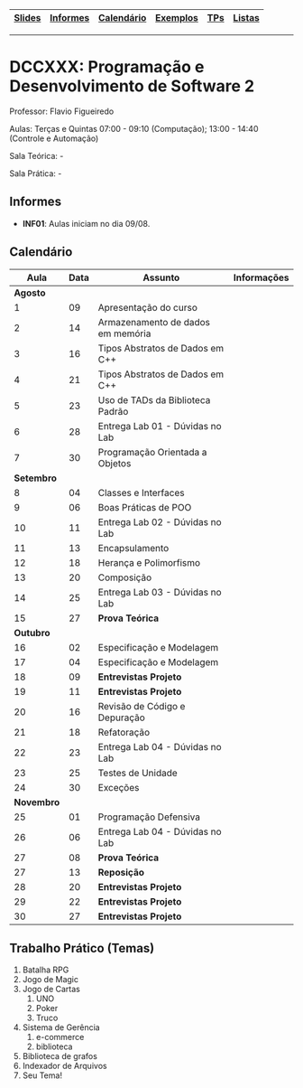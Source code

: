 | [Slides] | [Informes] | [Calendário] | [Exemplos] | [TPs] | [Listas] |
|----------|------------|--------------|------------|-------|----------|
- - -

# DCCXXX: Programação e Desenvolvimento de Software 2

Professor: Flavio Figueiredo

Aulas: Terças e Quintas 07:00 - 09:10 (Computação); 13:00 - 14:40 (Controle e Automação)

Sala Teórica: -

Sala Prática: -

## Informes

* **INF01**: Aulas iniciam no dia 09/08.

## Calendário

| Aula | Data  | **Assunto**                           | Informações  |
|------|----|------------------------------------------|--------------|
| **Agosto**                                                          |
| 1    | 09 | Apresentação do curso                    |              |
| 2    | 14 | Armazenamento de dados em memória        |              |
| 3    | 16 | Tipos Abstratos de Dados em C++          |              |
| 4    | 21 | Tipos Abstratos de Dados em C++          |              |
| 5    | 23 | Uso de TADs da Biblioteca Padrão         |              |
| 6    | 28 | Entrega Lab 01 - Dúvidas no Lab          |              |
| 7    | 30 | Programação Orientada a Objetos          |              |
| **Setembro**                                                        |
| 8    | 04 | Classes e Interfaces                     |              |
| 9    | 06 | Boas Práticas de POO                     |              |
| 10   | 11 | Entrega Lab 02 - Dúvidas no Lab          |              |
| 11   | 13 | Encapsulamento                           |              |
| 12   | 18 | Herança e Polimorfismo                   |              |
| 13   | 20 | Composição                               |              |
| 14   | 25 | Entrega Lab 03 - Dúvidas no Lab          |              |
| 15   | 27 | **Prova Teórica**                        |              |
| **Outubro**                                                         |
| 16   | 02 | Especificação e Modelagem                |              |
| 17   | 04 | Especificação e Modelagem                |              |
| 18   | 09 | **Entrevistas Projeto**                  |              |
| 19   | 11 | **Entrevistas Projeto**                  |              |
| 20   | 16 | Revisão de Código e Depuração            |              |
| 21   | 18 | Refatoração                              |              |
| 22   | 23 | Entrega Lab 04 - Dúvidas no Lab          |              |
| 23   | 25 | Testes de Unidade                        |              |
| 24   | 30 | Exceções                                 |              |
| **Novembro**                                                        |
| 25   | 01 | Programação Defensiva                    |              |
| 26   | 06 | Entrega Lab 04 - Dúvidas no Lab          |              |
| 27   | 08 | **Prova Teórica**                        |              |
| 27   | 13 | **Reposição**                            |              |
| 28   | 20 | **Entrevistas Projeto**                  |              |
| 29   | 22 | **Entrevistas Projeto**                  |              |
| 30   | 27 | **Entrevistas Projeto**                  |              |

## Trabalho Prático (Temas)

  1. Batalha RPG
  1. Jogo de Magic
  1. Jogo de Cartas
     1. UNO
     1. Poker
     1. Truco
  1. Sistema de Gerência
     1. e-commerce
     1. biblioteca
  1. Biblioteca de grafos
  1. Indexador de Arquivos
  1. Seu Tema!

[Slides]: 404
[Calendário]: #calendário
[Informes]: #informes
[TPs]: #tps
[Bibliografia]: #bibliografia
[Listas]: 404
[Exemplos]: 404
